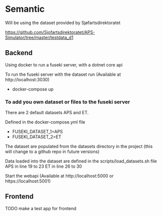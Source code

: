 # Semantic

Will be using the dataset provided by Sjøfartsdirektoratet

https://github.com/Sjofartsdirektoratet/APS-Simulator/tree/master/testdata_d1

## Backend
Using docker to run a fuseki server, with a dotnet core api 

To run the fuseki server with the dataset run (Available at http://localhost:3030)
- docker-compose up
 
### To add you own dataset or files to the fuseki server
There are 2 default datasets APS and ET.

Defined in the docker-compose.yml file

- FUSEKI_DATASET_1=APS
- FUSEKI_DATASET_2=ET
      
The dataset are populated from the datasets directory in the project (this will change to a github repo in future versions)

Data loaded into the dataset are defined in the scripts/load_datasets.sh file
APS in line 19 to 23
ET in line 26 to 30

Start the webapi (Available at http://localhost:5000 or https://localhost:5001)


## Frontend
TODO make a test app for frontend
